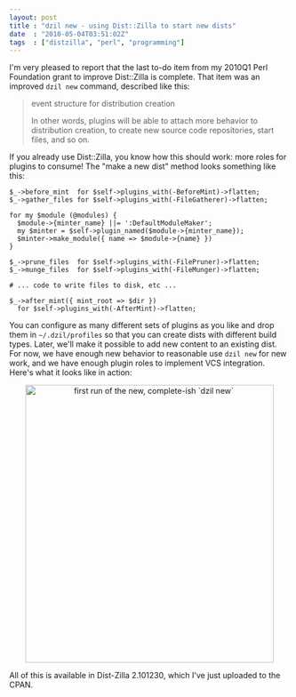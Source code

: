 ```yaml
---
layout: post
title : "dzil new - using Dist::Zilla to start new dists"
date  : "2010-05-04T03:51:02Z"
tags  : ["distzilla", "perl", "programming"]
---
```

I'm very pleased to report that the last to-do item from my 2010Q1 Perl Foundation grant to improve Dist::Zilla is complete.  That item was an improved `dzil new` command, described like this:

> event structure for distribution creation
> 
> In other words, plugins will be able to attach more behavior to distribution
> creation, to create new source code repositories, start files, and so on.

If you already use Dist::Zilla, you know how this should work:  more roles for plugins to consume!  The "make a new dist" method looks something like this:

    $_->before_mint  for $self->plugins_with(-BeforeMint)->flatten;
    $_->gather_files for $self->plugins_with(-FileGatherer)->flatten;

    for my $module (@modules) {
      $module->{minter_name} ||= ':DefaultModuleMaker';
      my $minter = $self->plugin_named($module->{minter_name});
      $minter->make_module({ name => $module->{name} })
    }

    $_->prune_files  for $self->plugins_with(-FilePruner)->flatten;
    $_->munge_files  for $self->plugins_with(-FileMunger)->flatten;

    # ... code to write files to disk, etc ...

    $_->after_mint({ mint_root => $dir })
      for $self->plugins_with(-AfterMint)->flatten;

You can configure as many different sets of plugins as you like and drop them in `~/.dzil/profiles` so that you can create dists with different build types. Later, we'll make it possible to add new content to an existing dist.  For now, we have enough new behavior to reasonable use `dzil new` for new work, and we have enough plugin roles to implement VCS integration.  Here's what it looks like in action:

<center><a href="http://www.flickr.com/photos/rjbs/4576716361/" title="first run of the new, complete-ish `dzil new` by rjbs, on Flickr"><img src="http://farm4.static.flickr.com/3319/4576716361_3dd5a5f9ab.jpg" width="447" height="500" alt="first run of the new, complete-ish `dzil new`" /></a></center>

All of this is available in Dist-Zilla 2.101230, which I've just uploaded to the CPAN.
